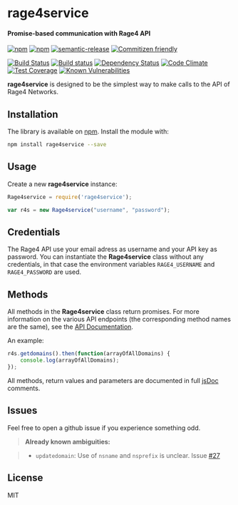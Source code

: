 # rage4service
#### Promise-based communication with Rage4 API
[![npm](https://img.shields.io/npm/v/rage4service.svg?maxAge=2592000)](https://www.npmjs.com/package/rage4service)
[![npm](https://img.shields.io/npm/l/rage4service.svg?maxAge=2592000)](https://www.npmjs.com/package/rage4service)
[![semantic-release](https://img.shields.io/badge/%20%20%F0%9F%93%A6%F0%9F%9A%80-semantic--release-e10079.svg)](https://github.com/semantic-release/semantic-release)
[![Commitizen friendly](https://img.shields.io/badge/commitizen-friendly-brightgreen.svg)](http://commitizen.github.io/cz-cli/)

[![Build Status](https://travis-ci.org/proux/rage4service.svg?branch=master)](https://travis-ci.org/proux/rage4service)
[![Build status](https://ci.appveyor.com/api/projects/status/6pa6o5j87sc6f9ou/branch/master?svg=true)](https://ci.appveyor.com/project/nicolindemann/rage4service/branch/master)
[![Dependency Status](https://dependencyci.com/github/proux/rage4service/badge)](https://dependencyci.com/github/proux/rage4service)
[![Code Climate](https://codeclimate.com/github/proux/rage4service/badges/gpa.svg)](https://codeclimate.com/github/proux/rage4service)
[![Test Coverage](https://codeclimate.com/github/proux/rage4service/badges/coverage.svg)](https://codeclimate.com/github/proux/rage4service/coverage)
[![Known Vulnerabilities](https://snyk.io/test/npm/rage4service/badge.svg)](https://snyk.io/test/npm/rage4service)

**rage4service** is designed to be the simplest way to make calls to the API of Rage4 Networks.

## Installation

The library is available on [npm](https://www.npmjs.com/package/rage4service).
Install the module with:

```sh
npm install rage4service --save
```

## Usage
Create a new **rage4service** instance:
```javascript
Rage4service = require('rage4service');

var r4s = new Rage4service("username", "password");
```
## Credentials
The Rage4 API use your email adress as username and your API key as password. You can instantiate the **Rage4service** class without any credentials, in that case the environment variables `RAGE4_USERNAME` and `RAGE4_PASSWORD` are used.

## Methods
All methods in the **Rage4service** class return promises.
For more information on the various API endpoints (the corresponding method names are the same), see the [ API Documentation](https://gbshouse.uservoice.com/knowledgebase/articles/109834-rage4-dns-developers-api).

An example:
```javascript
r4s.getdomains().then(function(arrayOfAllDomains) {
    console.log(arrayOfAllDomains);
});
```
All methods, return values and parameters are documented in full [jsDoc](http://usejsdoc.org/) comments.

## Issues
Feel free to open a github issue if you experience something odd.

> **Already known ambiguities:**

> - `updatedomain`: Use of `nsname` and `nsprefix` is unclear. Issue [#27](/../../issues/27)

## License
MIT
